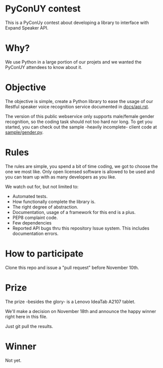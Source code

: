 PyConUY contest
===============
This is a PyConUy contest about developing a library to interface with Expand 
Speaker API.


Why?
===
We use Python in a large portion of our projets and we wanted the PyConUY
attendees to know about it. 


Objective
=========
The objective is simple, create a Python library to ease the usage of
our Restful speaker voice recognition service documented in
[docs/api.rst](docs/api.rst).

The version of this public webservice only supports male/female gender
recognition, so the coding task should not too hard nor long. 
To get you started, you can check out the sample -heavily incomplete- client
code at [sample/gender.py](sample/gender.py).


Rules
=====
The rules are simple, you spend a bit of time coding, we got to choose the one
we most like. Only open licensed software is allowed to be used and you can
team up with as many developers as you like.

We watch out for, but not limited to:

* Automated tests.
* How functionally complete the library is.
* The right degree of abstraction.
* Documentation, usage of a framework for this end is a plus.
* PEP8 complaint code.
* Few dependencies
* Reported API bugs thru this repository Issue system. This includes
  documentation errors.


How to participate
==================
Clone this repo and issue a "pull request" before November 10th.


Prize
=====
The prize -besides the glory- is a Lenovo IdeaTab A2107 tablet.
 
We'll make a decision on November 18th and announce the happy winner
right here in this file. 

Just git pull the results. 


Winner
======
Not yet.
